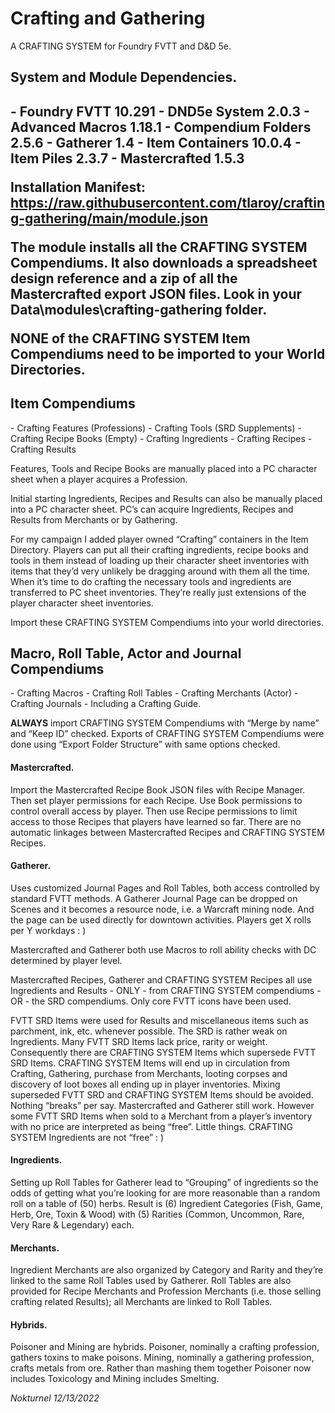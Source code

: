 <h1>Crafting and Gathering</h1>

A CRAFTING SYSTEM for Foundry FVTT and D&D 5e.

<h2>System and Module Dependencies.<h2>
- Foundry FVTT 10.291
- DND5e System 2.0.3
- Advanced Macros 1.18.1
- Compendium Folders 2.5.6
- Gatherer 1.4
- Item Containers 10.0.4
- Item Piles 2.3.7
- Mastercrafted 1.5.3

Installation Manifest: https://raw.githubusercontent.com/tlaroy/crafting-gathering/main/module.json 

<p>The module installs all the CRAFTING SYSTEM Compendiums.  It also downloads a spreadsheet design reference and a zip of all the Mastercrafted export JSON files.  Look in your Data\modules\crafting-gathering folder.</p>

NONE of the CRAFTING SYSTEM Item Compendiums need to be imported to your World Directories.
  
<h2>Item Compendiums</h2>
- Crafting Features (Professions)
- Crafting Tools (SRD Supplements)
- Crafting Recipe Books (Empty)
- Crafting Ingredients
- Crafting Recipes
- Crafting Results

<p>Features, Tools and Recipe Books are manually placed into a PC character sheet when a player acquires a Profession.</p>

<p>Initial starting Ingredients, Recipes and Results can also be manually placed into a PC character sheet.  PC’s can acquire Ingredients, Recipes and Results from Merchants or by Gathering.</p>

<p>For my campaign I added player owned “Crafting” containers in the Item Directory.  Players can put all their crafting ingredients, recipe books and tools in them instead of loading up their character sheet inventories with items that they’d very unlikely be dragging around with them all the time.  When it’s time to do crafting the necessary tools and ingredients are transferred to PC sheet inventories.  They’re really just extensions of the player character sheet inventories.</p>

Import these CRAFTING SYSTEM Compendiums into your world directories.
  
<h2>Macro, Roll Table, Actor and Journal Compendiums</h2>
- Crafting Macros
- Crafting Roll Tables
- Crafting Merchants (Actor)
- Crafting Journals - Including a Crafting Guide.

<p><b>ALWAYS</b> import CRAFTING SYSTEM Compendiums with “Merge by name” and “Keep ID” checked.  Exports of CRAFTING SYSTEM Compendiums were done using “Export Folder Structure” with same options checked.</p>

<h4>Mastercrafted.</h4> 
<p>Import the Mastercrafted Recipe Book JSON files with Recipe Manager.  Then set player permissions for each Recipe.  Use Book permissions to control overall access by player.  Then use Recipe permissions to limit access to those Recipes that players have learned so far.  There are no automatic linkages between Mastercrafted Recipes and CRAFTING SYSTEM Recipes.</p>

<h4>Gatherer.</h4> 
<p>Uses customized Journal Pages and Roll Tables, both access controlled by standard FVTT methods.  A Gatherer Journal Page can be dropped on Scenes and it becomes a resource node, i.e. a Warcraft mining node.  And the page can be used directly for downtown activities.  Players get X rolls per Y workdays : )</p>

<p>Mastercrafted and Gatherer both use Macros to roll ability checks with DC determined by player level.</p>

<p>Mastercrafted Recipes, Gatherer and CRAFTING SYSTEM Recipes all use Ingredients and Results - ONLY - from CRAFTING SYSTEM compendiums - OR - the SRD compendiums.  Only core FVTT icons have been used.</p>

<p>FVTT SRD Items were used for Results and miscellaneous items such as parchment, ink, etc. whenever possible.  The SRD is rather weak on Ingredients.  Many FVTT SRD Items lack price, rarity or weight.  Consequently there are CRAFTING SYSTEM Items which supersede FVTT SRD Items.  CRAFTING SYSTEM Items will end up in circulation from Crafting, Gathering, purchase from Merchants, looting corpses and discovery of loot boxes all ending up in player inventories.  Mixing superseded FVTT SRD and CRAFTING SYSTEM Items should be avoided.  Nothing “breaks” per say.  Mastercrafted and Gatherer still work.  However some FVTT SRD Items when sold to a Merchant from a player’s inventory with no price are interpreted as being “free”.  Little things.  CRAFTING SYSTEM Ingredients are not “free” : )</p>

<h4>Ingredients.</h4> 
<p>Setting up Roll Tables for Gatherer lead to “Grouping” of ingredients so the odds of getting what you’re looking for are more reasonable than a random roll on a table of (50) herbs.  Result is (6) Ingredient Categories (Fish, Game, Herb, Ore, Toxin & Wood) with (5) Rarities (Common, Uncommon, Rare, Very Rare & Legendary) each.</p>

<h4>Merchants.</h4> 
<p>Ingredient Merchants are also organized by Category and Rarity and they’re linked to the same Roll Tables used by Gatherer.  Roll Tables are also provided for Recipe Merchants and Profession Merchants (i.e. those selling crafting related Results); all Merchants are linked to Roll Tables.</p>

<h4>Hybrids.</h4> 
<p>Poisoner and Mining are hybrids.  Poisoner, nominally a crafting profession, gathers toxins to make poisons.  Mining, nominally a gathering profession, crafts metals from ore.  Rather than mashing them together Poisoner now includes Toxicology and Mining includes Smelting.</p>

<i>Nokturnel 12/13/2022</i>

